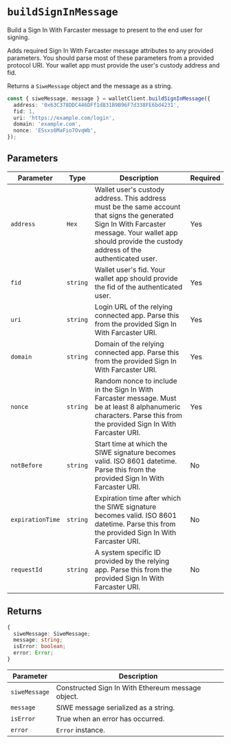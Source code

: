 # `buildSignInMessage`

Build a Sign In With Farcaster message to present to the end user for signing.

Adds required Sign In With Farcaster message attributes to any provided parameters. You should parse most of these parameters from a provided protocol URI. Your wallet app must provide the user's custody address and fid.

Returns a `SiweMessage` object and the message as a string.

```ts
const { siweMessage, message } = walletClient.buildSignInMessage({
  address: '0x63C378DDC446DFf1d831B9B96F7d338FE6bd4231',
  fid: 1,
  uri: 'https://example.com/login',
  domain: 'example.com',
  nonce: 'ESsxs6MaFio7OvqWb',
});
```

## Parameters

| Parameter        | Type     | Description                                                                                                                                                                                                 | Required |
| ---------------- | -------- | ----------------------------------------------------------------------------------------------------------------------------------------------------------------------------------------------------------- | -------- |
| `address`        | `Hex`    | Wallet user's custody address. This address must be the same account that signs the generated Sign In With Farcaster message. Your wallet app should provide the custody address of the authenticated user. | Yes      |
| `fid`            | `string` | Wallet user's fid. Your wallet app should provide the fid of the authenticated user.                                                                                                                        | Yes      |
| `uri`            | `string` | Login URL of the relying connected app. Parse this from the provided Sign In With Farcaster URI.                                                                                                            | Yes      |
| `domain`         | `string` | Domain of the relying connected app. Parse this from the provided Sign In With Farcaster URI.                                                                                                               | Yes      |
| `nonce`          | `string` | Random nonce to include in the Sign In With Farcaster message. Must be at least 8 alphanumeric characters. Parse this from the provided Sign In With Farcaster URI.                                         | Yes      |
| `notBefore`      | `string` | Start time at which the SIWE signature becomes valid. ISO 8601 datetime. Parse this from the provided Sign In With Farcaster URI.                                                                           | No       |
| `expirationTime` | `string` | Expiration time after which the SIWE signature becomes valid. ISO 8601 datetime. Parse this from the provided Sign In With Farcaster URI.                                                                   | No       |
| `requestId`      | `string` | A system specific ID provided by the relying app. Parse this from the provided Sign In With Farcaster URI.                                                                                                  | No       |

## Returns

```ts
{
  siweMessage: SiweMessage;
  message: string;
  isError: boolean;
  error: Error;
}
```

| Parameter     | Description                                       |
| ------------- | ------------------------------------------------- |
| `siweMessage` | Constructed Sign In With Ethereum message object. |
| `message`     | SIWE message serialized as a string.             |
| `isError`     | True when an error has occurred.                  |
| `error`       | `Error` instance.                                 |
